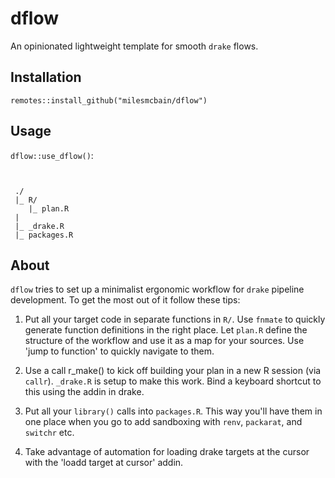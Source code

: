 # dflow

An opinionated lightweight template for smooth `drake` flows.

## Installation

`remotes::install_github("milesmcbain/dflow")`

## Usage

`dflow::use_dflow()`:

```


 ./
 |_ R/
    |_ plan.R
 |
 |_ _drake.R
 |_ packages.R

```

## About

`dflow` tries to set up a minimalist ergonomic workflow for `drake` pipeline development. To get the most out of it follow these tips:

1. Put all your target code in separate functions in `R/`. Use `fnmate` to
   quickly generate function definitions in the right place. Let `plan.R` define
   the structure of the workflow and use it as a map for your sources. Use 'jump
   to function' to quickly navigate to them.

2. Use a call r_make() to kick off building your plan in a new R session (via
   `callr`). `_drake.R` is setup to make this work. Bind a keyboard shortcut to
   this using the addin in drake.

3. Put all your `library()` calls into `packages.R`. This way you'll have them
   in one place when you go to add sandboxing with `renv`, `packarat`, and
   `switchr` etc.

4. Take advantage of automation for loading drake targets at the cursor with the
   'loadd target at cursor' addin.
